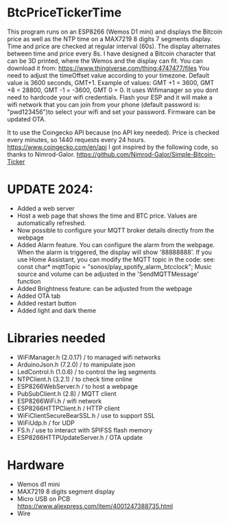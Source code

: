 # BtcPriceTickerTime
This program runs on an ESP8266 (Wemos D1 mini) and displays the Bitcoin price as well as the NTP time on a MAX7219 8 digits 7 segments display. 
Time and price are checked at regular interval (60s). The display alternates between time and price every 8s.
I have designed a Bitcoin character that can be 3D printed, where the Wemos and the display can fit.
You can download it from: https://www.thingiverse.com/thing:4747477/files
You need to adjust the timeOffset value according to your timezone. Default value is 3600 seconds, GMT+1.
Example of values: GMT +1 = 3600, GMT +8 = 28800, GMT -1 = -3600, GMT 0 = 0.
It uses Wifimanager so you dont need to hardcode your wifi credentials. Flash your ESP and it will make a wifi network that you can join from your phone (default password is: "pwd123456")to select your wifi and set your password.
Firmware can be updated OTA.
  
It to use the Coingecko API because (no API key needed). Price is checked every minutes, so 1440 requests every 24 hours.
https://www.coingecko.com/en/api
I got inspired by the following code, so thanks to Nimrod-Galor. https://github.com/Nimrod-Galor/Simple-Bitcoin-Ticker
# UPDATE 2024:
- Added a web server
- Host a web page that shows the time and BTC price. Values are automatically refreshed.
- Now possible to configure your MQTT broker details directly from the webpage
- Added Alarm feature. You can configure the alarm from the webpage. When the alarm is triggered, the display will show '88888888'.
  If you use Home Assistant, you can modify the MQTT topic in the code:
  see: const char* mqttTopic = "sonos/play_spotify_alarm_btcclock";
  Music source and volume can be adjusted in the 'SendMQTTMessage' function
- Added Brightness feature: can be adjusted from the webpage
- Added OTA tab
- Added restart button
- Added light and dark theme
  
# Libraries needed
- WiFiManager.h (2.0.17) /  to managed wifi networks
- ArduinoJson.h (7.2.0) /  to manipulate json
- LedControl.h (1.0.6) /  to control the leg segments
- NTPClient.h (3.2.1) /  to check time online
- ESP8266WebServer.h /  to host a webpage
- PubSubClient.h (2.8) / MQTT client
- ESP8266WiFi.h / wifi network
- ESP8266HTTPClient.h / HTTP client
- WiFiClientSecureBearSSL.h / use to support SSL
- WiFiUdp.h / for UDP
- FS.h / use to interact with SPIFSS flash memory
- ESP8266HTTPUpdateServer.h / OTA update
# Hardware
- Wemos d1 mini
- MAX7219 8 digits segment display
- Micro USB on PCB    https://www.aliexpress.com/item/4001247388735.html
- Wire
